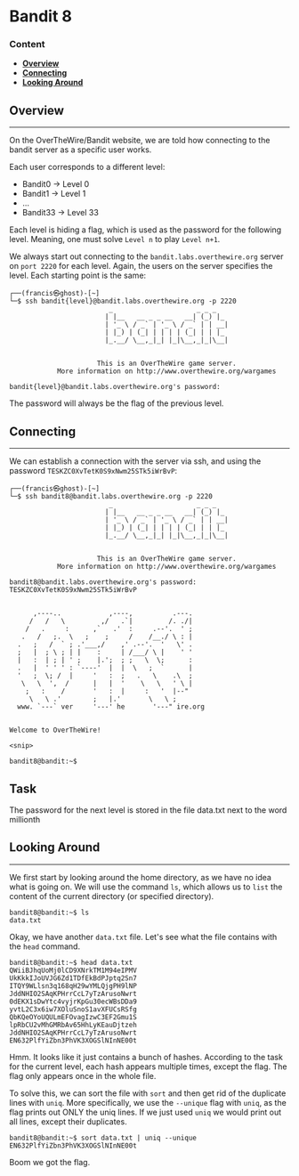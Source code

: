 # Bandit 8

### Content
- **[Overview](#Overview)**
- **[Connecting](#Connecting)**
- **[Looking Around](#Looking-Around)**


## Overview

-----------------
On the OverTheWire/Bandit website, we are told how connecting to the bandit server as a specific user works.

Each user corresponds to a different level:
- Bandit0 -> Level 0
- Bandit1 -> Level 1
- ...
- Bandit33 -> Level 33

Each level is hiding a flag, which is used as the password for the following level. Meaning, one must solve `Level n` to play `Level n+1`.

We always start out connecting to the `bandit.labs.overthewire.org` server on `port 2220` for each level.
Again, the users on the server specifies the level. Each starting point is the same:

``` commandline
┌──(francis㉿ghost)-[~]
└─$ ssh bandit{level}@bandit.labs.overthewire.org -p 2220
                         _                     _ _ _   
                        | |__   __ _ _ __   __| (_) |_ 
                        | '_ \ / _` | '_ \ / _` | | __|
                        | |_) | (_| | | | | (_| | | |_ 
                        |_.__/ \__,_|_| |_|\__,_|_|\__|
                                                       

                      This is an OverTheWire game server. 
            More information on http://www.overthewire.org/wargames

bandit{level}@bandit.labs.overthewire.org's password: 
```

The password will always be the flag of the previous level.


## Connecting

--------------

We can establish a connection with the server via ssh, and using the password `TESKZC0XvTetK0S9xNwm25STk5iWrBvP`:

``` commandline
┌──(francis㉿ghost)-[~]
└─$ ssh bandit8@bandit.labs.overthewire.org -p 2220
                         _                     _ _ _   
                        | |__   __ _ _ __   __| (_) |_ 
                        | '_ \ / _` | '_ \ / _` | | __|
                        | |_) | (_| | | | | (_| | | |_ 
                        |_.__/ \__,_|_| |_|\__,_|_|\__|
                                                       

                      This is an OverTheWire game server. 
            More information on http://www.overthewire.org/wargames

bandit8@bandit.labs.overthewire.org's password: TESKZC0XvTetK0S9xNwm25STk5iWrBvP


      ,----..            ,----,          .---.
     /   /   \         ,/   .`|         /. ./|
    /   .     :      ,`   .'  :     .--'.  ' ;
   .   /   ;.  \   ;    ;     /    /__./ \ : |
  .   ;   /  ` ; .'___,/    ,' .--'.  '   \' .
  ;   |  ; \ ; | |    :     | /___/ \ |    ' '
  |   :  | ; | ' ;    |.';  ; ;   \  \;      :
  .   |  ' ' ' : `----'  |  |  \   ;  `      |
  '   ;  \; /  |     '   :  ;   .   \    .\  ;
   \   \  ',  /      |   |  '    \   \   ' \ |
    ;   :    /       '   :  |     :   '  |--"
     \   \ .'        ;   |.'       \   \ ;
  www. `---` ver     '---' he       '---" ire.org


Welcome to OverTheWire!

<snip>

bandit8@bandit:~$ 
```

## Task


The password for the next level is stored in the file data.txt next to the word millionth


## Looking Around

--------------
We first start by looking around the home directory, as we have no idea what is going on. We will use the command `ls`,
which allows us to `list` the content of the current directory (or specified directory).

``` commandline
bandit8@bandit:~$ ls
data.txt
```

Okay, we have another `data.txt` file. Let's see what the file contains with the `head` command. 

``` commandline
bandit8@bandit:~$ head data.txt
QWiiBJhqUoMj0lCD9XNrkTM1M94eIPMV
UkKkkIJoUVJG6Zd1TDfEkBdPJptq2Sn7
ITQY9WLlsn3q168qH29wYMLQjgPH9lNP
JddNHIO2SAqKPHrrCcL7yTzArusoNwrt
0dEKX1sDwYtc4vyjrKpGu30ecWBsDDa9
yvtL2C3x6iw7XOluSnoS1avXFUCsRSfg
QbKQeOYoUQULmEFOvagIzwC3EF2Gmu1S
lpRbCU2vMhGMRbAv65HhLyKEauDjtzeh
JddNHIO2SAqKPHrrCcL7yTzArusoNwrt
EN632PlfYiZbn3PhVK3XOGSlNInNE00t
```

Hmm. It looks like it just contains a bunch of hashes. According to the task for the current level, each hash appears
multiple times, except the flag. The flag only appears once in the whole file.

To solve this, we can sort the file with `sort` and then get rid of the duplicate lines with `uniq`. More specifically, 
we use the `--unique` flag with `uniq`, as the flag prints out ONLY the uniq lines. If we just used `uniq` we would
print out all lines, except their duplicates. 

``` commandline
bandit8@bandit:~$ sort data.txt | uniq --unique
EN632PlfYiZbn3PhVK3XOGSlNInNE00t
```

Boom we got the flag.

